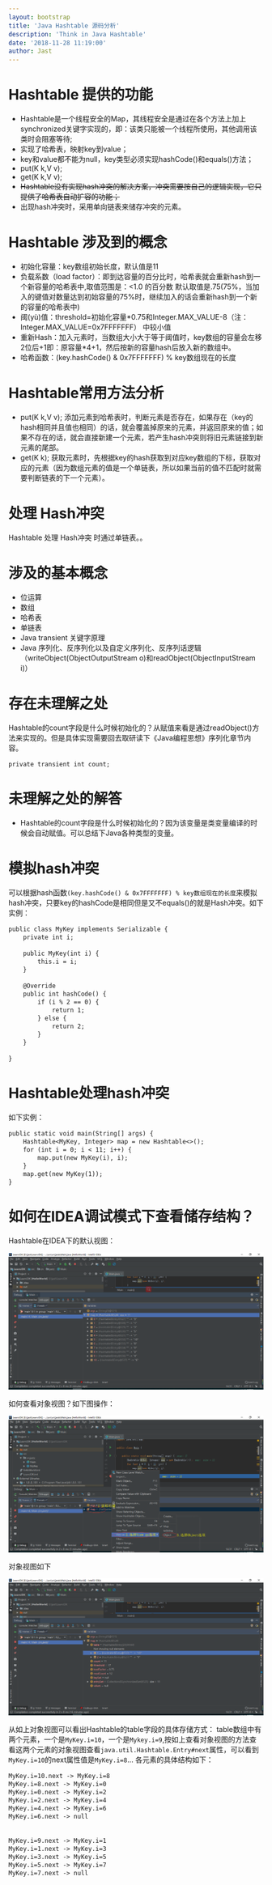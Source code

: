 ```yaml
---
layout: bootstrap
title: 'Java Hashtable 源码分析'
description: 'Think in Java Hashtable'
date: '2018-11-28 11:19:00'
author: Jast
---
```

# Hashtable 提供的功能
- Hashtable是一个线程安全的Map，其线程安全是通过在各个方法上加上synchronized关键字实现的，即：该类只能被一个线程所使用，其他调用该类时会阻塞等待;
- 实现了哈希表，映射key到value；
- key和value都不能为null，key类型必须实现hashCode()和equals()方法；
- put(K k,V v); 
- get(K k,V v);
- ~~Hashtable没有实现hash冲突的解决方案，冲突需要按自己的逻辑实现，它只提供了哈希表自动扩容的功能；~~
- 出现hash冲突时，采用单向链表来储存冲突的元素。

# Hashtable 涉及到的概念
- 初始化容量：key数组初始长度，默认值是11
- 负载系数（load factor）：即到达容量的百分比时，哈希表就会重新hash到一个新容量的哈希表中,取值范围是：<1.0 的百分数 默认取值是.75(75%，当加入的键值对数量达到初始容量的75%时，继续加入的话会重新hash到一个新的容量的哈希表中)
- 阈(yù)值：threshold=初始化容量*0.75和Integer.MAX_VALUE-8（注：Integer.MAX_VALUE=0x7FFFFFFF）
	中较小值
- 重新Hash：加入元素时，当数组大小大于等于阈值时，key数组的容量会左移2位后+1即：原容量*4+1，然后按新的容量hash后放入新的数组中。
- 哈希函数：(key.hashCode() & 0x7FFFFFFF) % key数组现在的长度

# Hashtable常用方法分析
- put(K k,V v);
	添加元素到哈希表时，判断元素是否存在，如果存在（key的hash相同并且值也相同）的话，就会覆盖掉原来的元素，并返回原来的值；如果不存在的话，就会直接新建一个元素，若产生hash冲突则将旧元素链接到新元素的尾部。
- get(K k);
	获取元素时，先根据key的hash获取到对应key数组的下标，获取对应的元素（因为数组元素的值是一个单链表，所以如果当前的值不匹配时就需要判断链表的下一个元素）。

# 处理 Hash冲突
Hashtable 处理 Hash冲突 时通过单链表。。

# 涉及的基本概念
- 位运算
- 数组
- 哈希表
- 单链表
- Java transient 关键字原理
- Java 序列化、反序列化以及自定义序列化、反序列话逻辑（writeObject(ObjectOutputStream o)和readObject(ObjectInputStream i)）

# 存在未理解之处
Hashtable的count字段是什么时候初始化的？从赋值来看是通过readObject()方法来实现的。但是具体实现需要回去取研读下《Java编程思想》序列化章节内容。

	private transient int count;

# 未理解之处的解答
- Hashtable的count字段是什么时候初始化的？因为该变量是类变量编译的时候会自动赋值。可以总结下Java各种类型的变量。

# 模拟hash冲突
可以根据hash函数`(key.hashCode() & 0x7FFFFFFF) % key数组现在的长度`来模拟hash冲突，只要key的hashCode是相同但是又不equals()的就是Hash冲突。如下实例：

	public class MyKey implements Serializable {
	    private int i;

	    public MyKey(int i) {
	        this.i = i;
	    }

	    @Override
	    public int hashCode() {
	        if (i % 2 == 0) {
	            return 1;
	        } else {
	            return 2;
	        }
	    }

	}

# Hashtable处理hash冲突
如下实例：

	public static void main(String[] args) {
        Hashtable<MyKey, Integer> map = new Hashtable<>();
        for (int i = 0; i < 11; i++) {
            map.put(new MyKey(i), i);
        }
        map.get(new MyKey(1));
    }

# 如何在IDEA调试模式下查看储存结构？
Hashtable在IDEA下的默认视图：

![Java-Hashtable-data-structure-default-view](https://github.com/jast90/jast90.github.io/blob/master/img/Java-Hashtable-data-structure-default-view.png)

如何查看对象视图？如下图操作：

![Java-Hashtable-data-structure](../img/Java-Hashtable-data-structure.png)

对象视图如下

![Java-Hashtable-data-structure-object-view](../img/Java-Hashtable-data-structure-object-view.png)

从如上对象视图可以看出Hashtable的table字段的具体存储方式：
table数组中有两个元素，一个是`MyKey.i=10`，一个是`Mykey.i=9`,按如上查看对象视图的方法查看这两个元素的对象视图查看`java.util.Hashtable.Entry#next`属性，可以看到`MyKey.i=10`的next属性值是`MyKey.i=8`...
各元素的具体结构如下：

	MyKey.i=10.next -> MyKey.i=8
	MyKey.i=8.next -> MyKey.i=0
	MyKey.i=0.next -> MyKey.i=2
	MyKey.i=2.next -> MyKey.i=4
	MyKey.i=4.next -> MyKey.i=6
	MyKey.i=6.next -> null


	MyKey.i=9.next -> MyKey.i=1
	MyKey.i=1.next -> MyKey.i=3
	MyKey.i=3.next -> MyKey.i=5
	MyKey.i=5.next -> MyKey.i=7
	MyKey.i=7.next -> null
